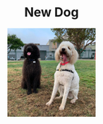 <h1 align="center">New Dog</h1>
<p align="center">
<img src="https://github.com/Vernon-444/Live_Coding/blob/main/Mastering_Reademe/dog.jpg" alt="Image of two cute dogs"
        width="200"
        height="200" />
</p>
